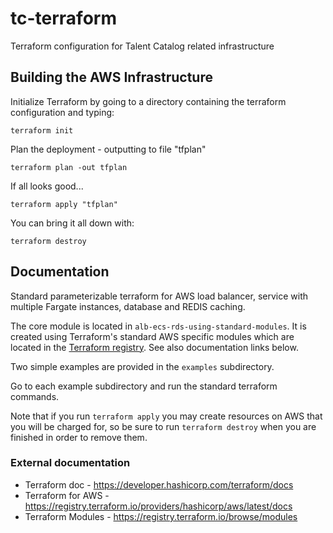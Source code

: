 # tc-terraform
Terraform configuration for Talent Catalog related infrastructure

## Building the AWS Infrastructure

Initialize Terraform by going to a directory containing the terraform configuration and typing:

```
terraform init
```

Plan the deployment - outputting to file "tfplan"
```
terraform plan -out tfplan
```

If all looks good...
```
terraform apply "tfplan"
```


You can bring it all down with:
```
terraform destroy
```

## Documentation
Standard parameterizable terraform for AWS load balancer, service with multiple Fargate 
instances, database and REDIS caching.

The core module is located in `alb-ecs-rds-using-standard-modules`. It is created using Terraform's
standard AWS specific modules which are located in the 
[Terraform registry](https://registry.terraform.io/).
See also documentation links below.
       
Two simple examples are provided in the `examples` subdirectory.

Go to each example subdirectory and run the standard terraform commands.
                                                                           
Note that if you run `terraform apply` you may create resources on AWS that you will be charged 
for, so be sure to run `terraform destroy` when you are finished in order to remove them.

### External documentation
* Terraform doc - https://developer.hashicorp.com/terraform/docs
* Terraform for AWS - https://registry.terraform.io/providers/hashicorp/aws/latest/docs
* Terraform Modules - https://registry.terraform.io/browse/modules
